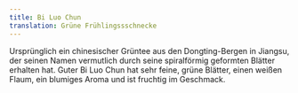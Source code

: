 ```yaml
---
title: Bi Luo Chun
translation: Grüne Frühlingssschnecke
---
```

Ursprünglich ein chinesischer Grüntee aus den Dongting-Bergen in Jiangsu, der seinen Namen vermutlich durch seine spiralförmig geformten Blätter erhalten hat. Guter Bi Luo Chun hat sehr feine, grüne Blätter, einen weißen Flaum, ein blumiges Aroma und ist fruchtig im Geschmack.